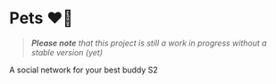 # Pets ❤️🐶

> ***Please note** that this project is still a work in progress without a stable version (yet)*

A social network for your best buddy S2
